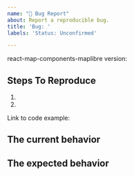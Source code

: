 ```yaml
---
name: "🐛 Bug Report"
about: Report a reproducible bug.
title: 'Bug: '
labels: 'Status: Unconfirmed'

---
```


<!--
  Please provide a clear and concise description of what the bug is. Include
  screenshots if needed. Please test using the latest version of the relevant
  react-map-components-maplibre package to make sure your issue has not already been fixed.
-->

react-map-components-maplibre version:

## Steps To Reproduce

1.
2.

<!--
  Your bug will get fixed much faster if we can run your code and it doesn't
  have dependencies other than react-map-components-maplibre. Issues without reproduction steps or
  code examples may be immediately closed as not actionable.
-->

Link to code example:

<!--
  Please provide a CodeSandbox (https://codesandbox.io/s/new), a link to a
  repository on GitHub, or provide a minimal code example that reproduces the
  problem. You may provide a screenshot of the application if you think it is
  relevant to your bug report. Here are some tips for providing a minimal
  example: https://stackoverflow.com/help/mcve.
-->

## The current behavior


## The expected behavior
